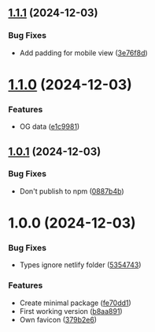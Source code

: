 ## [1.1.1](https://github.com/inpyjamas/p5-starter-kit/compare/v1.1.0...v1.1.1) (2024-12-03)


### Bug Fixes

* Add padding for mobile view ([3e76f8d](https://github.com/inpyjamas/p5-starter-kit/commit/3e76f8d669269568de8cee4378abe9d2ff1cd453))

# [1.1.0](https://github.com/inpyjamas/p5-starter-kit/compare/v1.0.1...v1.1.0) (2024-12-03)


### Features

* OG data ([e1c9981](https://github.com/inpyjamas/p5-starter-kit/commit/e1c998184aeb0a0efe2371ceb032f5924ec03fce))

## [1.0.1](https://github.com/inpyjamas/p5-starter-kit/compare/v1.0.0...v1.0.1) (2024-12-03)


### Bug Fixes

* Don't publish to npm ([0887b4b](https://github.com/inpyjamas/p5-starter-kit/commit/0887b4b8473bd27a3719f2b16896647159187290))

# 1.0.0 (2024-12-03)


### Bug Fixes

* Types ignore netlify folder ([5354743](https://github.com/inpyjamas/p5-starter-kit/commit/5354743cede2ea33806efcd996fce6ecda8fe599))


### Features

* Create minimal package ([fe70dd1](https://github.com/inpyjamas/p5-starter-kit/commit/fe70dd1d32262757efd2334f4cd4702e0efbc174))
* First working version ([b8aa891](https://github.com/inpyjamas/p5-starter-kit/commit/b8aa891110d1b15eb7415ba52744d54e9b16f9be))
* Own favicon ([379b2e6](https://github.com/inpyjamas/p5-starter-kit/commit/379b2e6f0ea58fb7b9c428cdb44e6cd6c3d09cd0))

